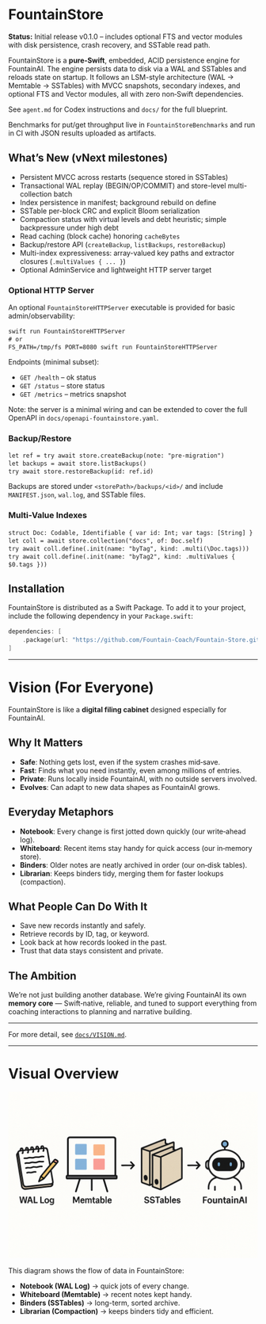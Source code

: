 
# FountainStore

**Status:** Initial release v0.1.0 – includes optional FTS and vector modules with disk persistence, crash recovery, and SSTable read path.

FountainStore is a **pure‑Swift**, embedded, ACID persistence engine for FountainAI. The engine persists data to disk via a WAL and SSTables and reloads state on startup. It follows an LSM-style architecture (WAL → Memtable → SSTables) with MVCC snapshots,
secondary indexes, and optional FTS and Vector modules, all with zero non‑Swift dependencies.

See `agent.md` for Codex instructions and `docs/` for the full blueprint.

Benchmarks for put/get throughput live in `FountainStoreBenchmarks` and run in CI with JSON results uploaded as artifacts.

## What’s New (vNext milestones)

- Persistent MVCC across restarts (sequence stored in SSTables)
- Transactional WAL replay (BEGIN/OP/COMMIT) and store-level multi-collection batch
- Index persistence in manifest; background rebuild on define
- SSTable per-block CRC and explicit Bloom serialization
- Compaction status with virtual levels and debt heuristic; simple backpressure under high debt
- Read caching (block cache) honoring `cacheBytes`
- Backup/restore API (`createBackup`, `listBackups`, `restoreBackup`)
- Multi-index expressiveness: array-valued key paths and extractor closures (`.multiValues { ... }`)
- Optional AdminService and lightweight HTTP server target

### Optional HTTP Server

An optional `FountainStoreHTTPServer` executable is provided for basic admin/observability:

```
swift run FountainStoreHTTPServer
# or
FS_PATH=/tmp/fs PORT=8080 swift run FountainStoreHTTPServer
```

Endpoints (minimal subset):
- `GET /health` – ok status
- `GET /status` – store status
- `GET /metrics` – metrics snapshot

Note: the server is a minimal wiring and can be extended to cover the full OpenAPI in `docs/openapi-fountainstore.yaml`.

### Backup/Restore

```
let ref = try await store.createBackup(note: "pre-migration")
let backups = await store.listBackups()
try await store.restoreBackup(id: ref.id)
```

Backups are stored under `<storePath>/backups/<id>/` and include `MANIFEST.json`, `wal.log`, and SSTable files.

### Multi-Value Indexes

```
struct Doc: Codable, Identifiable { var id: Int; var tags: [String] }
let coll = await store.collection("docs", of: Doc.self)
try await coll.define(.init(name: "byTag", kind: .multi(\Doc.tags)))
try await coll.define(.init(name: "byTag2", kind: .multiValues { $0.tags }))
```


## Installation

FountainStore is distributed as a Swift Package. To add it to your project, include the following dependency in your `Package.swift`:

```swift
dependencies: [
    .package(url: "https://github.com/Fountain-Coach/Fountain-Store.git", from: "0.1.0")
]
```

---

# Vision (For Everyone)

FountainStore is like a **digital filing cabinet** designed especially for FountainAI.

## Why It Matters
- **Safe**: Nothing gets lost, even if the system crashes mid‑save.
- **Fast**: Finds what you need instantly, even among millions of entries.
- **Private**: Runs locally inside FountainAI, with no outside servers involved.
- **Evolves**: Can adapt to new data shapes as FountainAI grows.

## Everyday Metaphors
- **Notebook**: Every change is first jotted down quickly (our write‑ahead log).
- **Whiteboard**: Recent items stay handy for quick access (our in‑memory store).
- **Binders**: Older notes are neatly archived in order (our on‑disk tables).
- **Librarian**: Keeps binders tidy, merging them for faster lookups (compaction).

## What People Can Do With It
- Save new records instantly and safely.
- Retrieve records by ID, tag, or keyword.
- Look back at how records looked in the past.
- Trust that data stays consistent and private.

## The Ambition
We’re not just building another database. We’re giving FountainAI its own **memory core** —
Swift‑native, reliable, and tuned to support everything from coaching interactions to planning
and narrative building.

---

For more detail, see [`docs/VISION.md`](docs/VISION.md).


---

# Visual Overview

![FountainStore Diagram](docs/diagram.png)

This diagram shows the flow of data in FountainStore:

- **Notebook (WAL Log)** → quick jots of every change.
- **Whiteboard (Memtable)** → recent notes kept handy.
- **Binders (SSTables)** → long-term, sorted archive.
- **Librarian (Compaction)** → keeps binders tidy and efficient.
